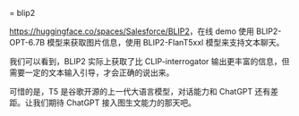 = blip2

<https://huggingface.co/spaces/Salesforce/BLIP2>，在线 demo 使用 BLIP2-OPT-6.7B 模型来获取图片信息，使用 BLIP2-FlanT5xxl 模型来支持文本聊天。

我们可以看到，BLIP2 实际上获取了比 CLIP-interrogator 输出更丰富的信息，但需要一定的文本输入引导，才会正确的说出来。

可惜的是，T5 是谷歌开源的上一代大语言模型，对话能力和 ChatGPT 还有差距。让我们期待 ChatGPT 接入图生文能力的那天吧。

